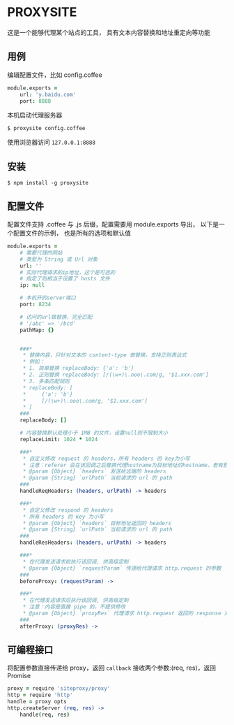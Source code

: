 # PROXYSITE
这是一个能够代理某个站点的工具，
具有文本内容替换和地址重定向等功能

## 用例
编辑配置文件，比如 config.coffee
```coffee
module.exports =
    url: 'y.baidu.com'
    port: 8888
```

本机启动代理服务器
```
$ proxysite config.coffee
```

使用浏览器访问 `127.0.0.1:8888`

## 安装
```
$ npm install -g proxysite
```

## 配置文件
配置文件支持 .coffee 与 .js 后缀，配置需要用 module.exports 导出，
以下是一个配置文件的示例，
也是所有的选项和默认值
```coffee
module.exports =
    # 需要代理的网站
    # 类型为 String 或 Url 对象
    url: ''
    # 实际代理请求的ip地址，这个是可选的
    # 指定了则相当于设置了 hosts 文件
    ip: null

    # 本机开的server端口
    port: 8234

    # 访问的url做替换，完全匹配
    # '/abc' => '/bcd'
    pathMap: {}


    ###*
     * 替换内容，只针对文本的 content-type 做替换，支持正则表达式
     * 例如：
     * 1. 简单替换 replaceBody: {'a': 'b'}
     * 2. 正则替换 replaceBody: [/(\w+)\.ooo\.com/g, '$1.xxx.com']
     * 3. 多条匹配规则
     * replaceBody: [
     *     {'a': 'b'}
     *     [/(\w+)\.ooo\.com/g, '$1.xxx.com']
     * ]
    ###
    replaceBody: []

    # 内容替换默认处理小于 1MB 的文件，设置null则不限制大小
    replaceLimit: 1024 * 1024

    ###*
     * 自定义修改 request 的 headers，所有 headers 的 key为小写
     * 注意：referer 会在该回调之后替换代理hostname为目标地址的hostname，若有影响请使用beforeProxy进行处理
     * @param {Object} `headers` 发送给远端的 headers
     * @param {String} `urlPath` 当前请求的 url 的 path
    ###
    handleReqHeaders: (headers, urlPath) -> headers

    ###*
     * 自定义修改 respond 的 headers
     * 所有 headers 的 key 为小写
     * @param {Object} `headers` 目标地址返回的 headers
     * @param {String} `urlPath` 当前请求的 url 的 path
    ###
    handleResHeaders: (headers, urlPath) -> headers

    ###*
     * 在代理发送请求前执行该回调, 供高级定制
     * @param {Object} `requestParam` 传递给代理请求 http.request 的参数
    ###
    beforeProxy: (requestParam) ->

    ###*
     * 在代理发送请求后执行该回调, 供高级定制
     * 注意：内容是直接 pipe 的，不提供修改
     * @param {Object} `proxyRes` 代理请求 http.request 返回的 response 对象
    ###
    afterProxy: (proxyRes) ->
```

## 可编程接口
将配置参数直接传递给 proxy，返回 `callback`
接收两个参数:(req, res)，返回 Promise

```coffee
proxy = require 'siteproxy/proxy'
http = require 'http'
handle = proxy opts
http.createServer (req, res) ->
    handle(req, res)
```
